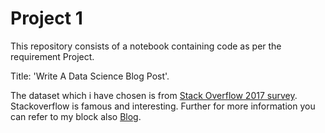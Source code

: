 # Project 1

This repository consists of a notebook containing code as per the requirement Project.

Title: 'Write A Data Science Blog Post'.

The dataset which i have chosen is from [Stack Overflow 2017 survey](https://www.kaggle.com/stackoverflow/so-survey-2017). Stackoverflow is famous and interesting. Further for more information you can refer to my block also [Blog](https://dheerajpant.github.io/blog).
